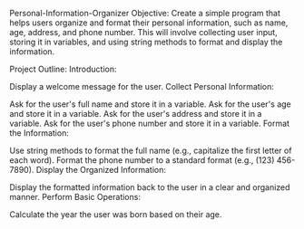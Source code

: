 Personal-Information-Organizer
Objective:
Create a simple program that helps users organize and format their personal information, such as name, age, address, and phone number. This will involve collecting user input, storing it in variables, and using string methods to format and display the information.

Project Outline:
Introduction:

Display a welcome message for the user.
Collect Personal Information:

Ask for the user's full name and store it in a variable.
Ask for the user's age and store it in a variable.
Ask for the user's address and store it in a variable.
Ask for the user's phone number and store it in a variable.
Format the Information:

Use string methods to format the full name (e.g., capitalize the first letter of each word).
Format the phone number to a standard format (e.g., (123) 456-7890).
Display the Organized Information:

Display the formatted information back to the user in a clear and organized manner.
Perform Basic Operations:

Calculate the year the user was born based on their age.
